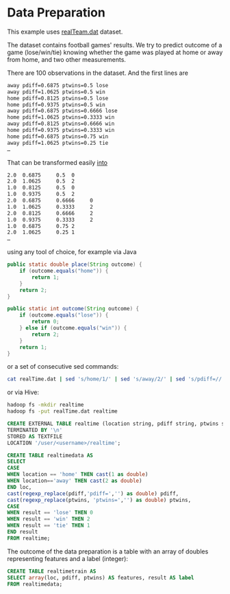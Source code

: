 <!--
  Licensed to the Apache Software Foundation (ASF) under one
  or more contributor license agreements.  See the NOTICE file
  distributed with this work for additional information
  regarding copyright ownership.  The ASF licenses this file
  to you under the Apache License, Version 2.0 (the
  "License"); you may not use this file except in compliance
  with the License.  You may obtain a copy of the License at

    http://www.apache.org/licenses/LICENSE-2.0

  Unless required by applicable law or agreed to in writing,
  software distributed under the License is distributed on an
  "AS IS" BASIS, WITHOUT WARRANTIES OR CONDITIONS OF ANY
  KIND, either express or implied.  See the License for the
  specific language governing permissions and limitations
  under the License.
-->

# Data Preparation

This example uses [realTeam.dat](https://github.com/SowaLabs/OpenNLP/blob/master/opennlp-maxent/samples/sports/realTeam.dat) dataset.

The dataset contains football games' results. We try to predict outcome of a game (lose/win/tie) knowing whether the game was played at home or away from home, and two other measurements.

There are 100 observations in the dataset. And the first lines are 

```sh
away pdiff=0.6875 ptwins=0.5 lose
away pdiff=1.0625 ptwins=0.5 win
home pdiff=0.8125 ptwins=0.5 lose
home pdiff=0.9375 ptwins=0.5 win
away pdiff=0.6875 ptwins=0.6666 lose
home pdiff=1.0625 ptwins=0.3333 win
away pdiff=0.8125 ptwins=0.6666 win
home pdiff=0.9375 ptwins=0.3333 win
home pdiff=0.6875 ptwins=0.75 win
away pdiff=1.0625 ptwins=0.25 tie
…
```

That can be transformed easily [into](maxent/realTimeDouble.dat) 

```sh
2.0  0.6875     0.5  0
2.0  1.0625     0.5  2
1.0  0.8125     0.5  0
1.0  0.9375     0.5  2
2.0  0.6875     0.6666     0
1.0  1.0625     0.3333     2
2.0  0.8125     0.6666     2
1.0  0.9375     0.3333     2
1.0  0.6875     0.75 2
2.0  1.0625     0.25 1
…
```

using any tool of choice, for example via Java

```java
public static double place(String outcome) {
    if (outcome.equals("home")) {
        return 1;
    }
    return 2;
}

public static int outcome(String outcome) {
    if (outcome.equals("lose")) {
        return 0;
    } else if (outcome.equals("win")) {
        return 2;
    }
    return 1;
}
```

or a set of consecutive sed commands:

```sh
cat realTime.dat | sed 's/home/1/' | sed 's/away/2/' | sed 's/pdiff=//' | sed 's/ptwins=//' | sed 's/lose/0/' | sed 's/tie/1/' | sed 's/win/2/'
```

or via Hive:

```sh
hadoop fs -mkdir realtime
hadoop fs -put realTime.dat realtime
```

```sql
CREATE EXTERNAL TABLE realtime (location string, pdiff string, ptwins string, result string) ROW FORMAT DELIMITED FIELDS TERMINATED BY ' ' LINES
TERMINATED BY '\n' 
STORED AS TEXTFILE 
LOCATION '/user/<username>/realtime';
```

```sql 
CREATE TABLE realtimedata AS
SELECT 
CASE 
WHEN location == 'home' THEN cast(1 as double) 
WHEN location=='away' THEN cast(2 as double) 
END loc,
cast(regexp_replace(pdiff,'pdiff=','') as double) pdiff,
cast(regexp_replace(ptwins, 'ptwins=','') as double) ptwins,
CASE 
WHEN result == 'lose' THEN 0 
WHEN result == 'win' THEN 2
WHEN result == 'tie' THEN 1 
END result 
FROM realtime;
```

The outcome of the data preparation is a table with an array of doubles representing features and a label (integer):

```sql 
CREATE TABLE realtimetrain AS 
SELECT array(loc, pdiff, ptwins) AS features, result AS label 
FROM realtimedata;
```
 
